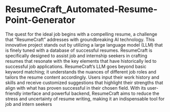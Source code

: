 # ResumeCraft_Automated-Resume-Point-Generator
The quest for the ideal job begins with a compelling resume, a challenge that ”ResumeCraft” addresses with
groundbreaking AI technology. This innovative project stands out
by utilizing a large language model (LLM) that is finely tuned
with a database of successful resumes. ResumeCraft is specifically
designed to assist job and internship seekers in crafting resumes that
resonate with the key elements that have historically led to
successful job applications. ResumeCraft’s LLM goes beyond
basic keyword matching; it understands the nuances of different
job roles and tailors the resume content accordingly. Users input
their work history and skills and receive customized suggestions
that highlight their strengths that align with what has proven
successful in their chosen field. With its user-friendly interface
and powerful backend, ResumeCraft aims to reduce the stress
and uncertainty of resume writing, making it an indispensable
tool for job and intern seekers
